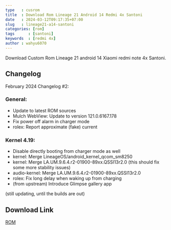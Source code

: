 ```yaml
---
type   : cusrom
title  : Download Rom Lineage 21 Android 14 Redmi 4x Santoni
date   : 2024-03-12T09:17:35+07:00
slug   : lineage21-a14-santoni
categories: [rom]
tags      : [santoni]
keywords  : [redmi 4x]
author : wahyu6070
---
```


Download Custom Rom Lineage 21 android 14 Xiaomi redmi note 4x Santoni.

## Changelog
February 2024 Changelog #2:

### General:
- Update to latest ROM sources
- Mulch WebView: Update to version 121.0.6167.178
- Fix power off alarm in charger mode
- rolex: Report approximate (fake) current

### Kernel 4.19:
- Disable directly booting from charger mode as well
- kernel: Merge LineageOS/android_kernel_qcom_sm8250
- kernel: Merge LA.UM.9.6.4.r2-01900-89xx.QSSI13r2.0
  (this should fix some more stability issues)
- audio-kernel: Merge LA.UM.9.6.4.r2-01900-89xx.QSSI13r2.0
- rolex: Fix long delay when waking up from charging
- (from upstream) Introduce Glimpse gallery app

(still updating, until the builds are out)

## Download Link
[ROM](https://pixeldrain.com/u/yot6DQkh)


